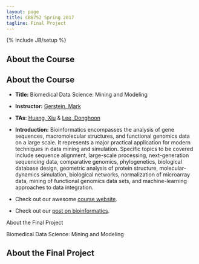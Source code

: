```yaml
---
layout: page
title: CBB752 Spring 2017
tagline: Final Project
---
```

{% include JB/setup %}

## About the Course

About the Course
----------------

-   **Title:** Biomedical Data Science: Mining and Modeling

-   **Instructor:** [Gerstein, Mark](<http://www.gersteinlab.org>)

-   **TAs**: [Huang, Xiu](http://xiu-huang.com) & [Lee, Donghoon](http://hoondy.com)

-   **Introduction:** Bioinformatics encompasses the analysis of gene sequences,
    macromolecular structures, and functional genomics data on a large scale. It
    represents a major practical application for modern techniques in data
    mining and simulation. Specific topics to be covered include sequence
    alignment, large-scale processing, next-generation sequencing data,
    comparative genomics, phylogenetics, biological database design, geometric
    analysis of protein structure, molecular-dynamics simulation, biological
    networks, normalization of microarray data, mining of functional genomics
    data sets, and machine-learning approaches to data integration.

-   Check out our awesome [course website](<http://cbb752b16.gersteinlab.org>).

-   Check out our [post on bioinformatics](<{% post_url 2016-4-10-Categories-of-knowledge-for-bioinformatics-education %}>).

About the Final Project

Biomedical Data Science: Mining and Modeling



## About the Final Project

